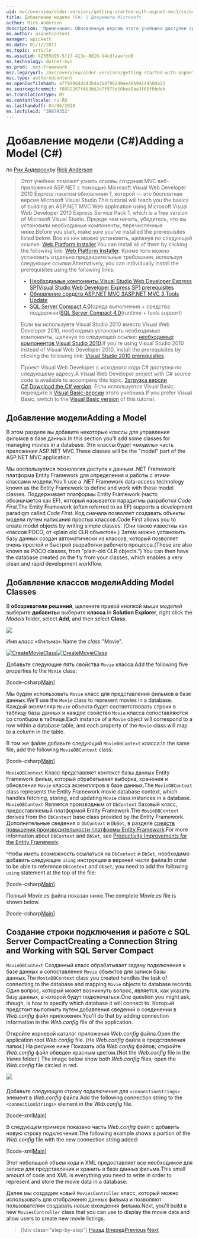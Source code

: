 ```yaml
---
uid: mvc/overview/older-versions/getting-started-with-aspnet-mvc3/cs/adding-a-model
title: Добавление модели (C#) | Документы Microsoft
author: Rick-Anderson
description: 'Примечание: Обновленную версию этого учебника доступен здесь, использующий ASP.NET MVC 5 и Visual Studio 2013. Это более безопасный, гораздо проще выполните и демонстрационных...'
ms.author: aspnetcontent
manager: wpickett
ms.date: 01/12/2011
ms.topic: article
ms.assetid: 42355b95-5f1f-413e-8d16-14cdfaaefcd8
ms.technology: dotnet-mvc
ms.prod: .net-framework
msc.legacyurl: /mvc/overview/older-versions/getting-started-with-aspnet-mvc3/cs/adding-a-model
msc.type: authoredcontent
ms.openlocfilehash: a7f9206ddd43b4a3b4f96240ee48b9414450da22
ms.sourcegitcommit: f8852267f463b62d7f975e56bea9aa3f68fbbdeb
ms.translationtype: MT
ms.contentlocale: ru-RU
ms.lasthandoff: 04/06/2018
ms.locfileid: "30879352"
---
```

<a name="adding-a-model-c"></a><span data-ttu-id="2ac74-104">Добавление модели (C#)</span><span class="sxs-lookup"><span data-stu-id="2ac74-104">Adding a Model (C#)</span></span>
====================
<span data-ttu-id="2ac74-105">по [Рик Андерсон](https://github.com/Rick-Anderson)</span><span class="sxs-lookup"><span data-stu-id="2ac74-105">by [Rick Anderson](https://github.com/Rick-Anderson)</span></span>

> <span data-ttu-id="2ac74-106">Этот учебник поможет узнать основы создания MVC веб-приложения ASP.NET с помощью Microsoft Visual Web Developer 2010 Express пакетом обновления 1, которой — это бесплатная версия Microsoft Visual Studio.</span><span class="sxs-lookup"><span data-stu-id="2ac74-106">This tutorial will teach you the basics of building an ASP.NET MVC Web application using Microsoft Visual Web Developer 2010 Express Service Pack 1, which is a free version of Microsoft Visual Studio.</span></span> <span data-ttu-id="2ac74-107">Прежде чем начать, убедитесь, что вы установили необходимые компоненты, перечисленные ниже.</span><span class="sxs-lookup"><span data-stu-id="2ac74-107">Before you start, make sure you've installed the prerequisites listed below.</span></span> <span data-ttu-id="2ac74-108">Все из них можно установить, щелкнув по следующей ссылке: [Web Platform Installer](https://www.microsoft.com/web/gallery/install.aspx?appid=VWD2010SP1Pack).</span><span class="sxs-lookup"><span data-stu-id="2ac74-108">You can install all of them by clicking the following link: [Web Platform Installer](https://www.microsoft.com/web/gallery/install.aspx?appid=VWD2010SP1Pack).</span></span> <span data-ttu-id="2ac74-109">Кроме того можно установить отдельно предварительные требования, используя следующие ссылки:</span><span class="sxs-lookup"><span data-stu-id="2ac74-109">Alternatively, you can individually install the prerequisites using the following links:</span></span>
> 
> - [<span data-ttu-id="2ac74-110">Необходимые компоненты Visual Studio Web Developer Express SP1</span><span class="sxs-lookup"><span data-stu-id="2ac74-110">Visual Studio Web Developer Express SP1 prerequisites</span></span>](https://www.microsoft.com/web/gallery/install.aspx?appid=VWD2010SP1Pack)
> - [<span data-ttu-id="2ac74-111">Обновление средств ASP.NET MVC 3</span><span class="sxs-lookup"><span data-stu-id="2ac74-111">ASP.NET MVC 3 Tools Update</span></span>](https://www.microsoft.com/web/gallery/install.aspx?appsxml=&amp;appid=MVC3)
> - <span data-ttu-id="2ac74-112">[SQL Server Compact 4.0](https://www.microsoft.com/web/gallery/install.aspx?appid=SQLCE;SQLCEVSTools_4_0)(среда выполнения + средства поддержки)</span><span class="sxs-lookup"><span data-stu-id="2ac74-112">[SQL Server Compact 4.0](https://www.microsoft.com/web/gallery/install.aspx?appid=SQLCE;SQLCEVSTools_4_0)(runtime + tools support)</span></span>
> 
> <span data-ttu-id="2ac74-113">Если вы используете Visual Studio 2010 вместо Visual Web Developer 2010, необходимо установить необходимые компоненты, щелкнув по следующей ссылке: [необходимых компонентов Visual Studio 2010](https://www.microsoft.com/web/gallery/install.aspx?appsxml=&amp;appid=VS2010SP1Pack).</span><span class="sxs-lookup"><span data-stu-id="2ac74-113">If you're using Visual Studio 2010 instead of Visual Web Developer 2010, install the prerequisites by clicking the following link: [Visual Studio 2010 prerequisites](https://www.microsoft.com/web/gallery/install.aspx?appsxml=&amp;appid=VS2010SP1Pack).</span></span>
> 
> <span data-ttu-id="2ac74-114">Проект Visual Web Developer с исходного кода C# доступна по следующему адресу.</span><span class="sxs-lookup"><span data-stu-id="2ac74-114">A Visual Web Developer project with C# source code is available to accompany this topic.</span></span> <span data-ttu-id="2ac74-115">[Загрузка версии C#](https://code.msdn.microsoft.com/Introduction-to-MVC-3-10d1b098).</span><span class="sxs-lookup"><span data-stu-id="2ac74-115">[Download the C# version](https://code.msdn.microsoft.com/Introduction-to-MVC-3-10d1b098).</span></span> <span data-ttu-id="2ac74-116">Если используется Visual Basic, перейдите в [Visual Basic-версии](../vb/adding-a-model.md) этого учебника.</span><span class="sxs-lookup"><span data-stu-id="2ac74-116">If you prefer Visual Basic, switch to the [Visual Basic version](../vb/adding-a-model.md) of this tutorial.</span></span>


## <a name="adding-a-model"></a><span data-ttu-id="2ac74-117">Добавление модели</span><span class="sxs-lookup"><span data-stu-id="2ac74-117">Adding a Model</span></span>

<span data-ttu-id="2ac74-118">В этом разделе вы добавите некоторые классы для управления фильмов в базе данных.</span><span class="sxs-lookup"><span data-stu-id="2ac74-118">In this section you'll add some classes for managing movies in a database.</span></span> <span data-ttu-id="2ac74-119">Эти классы будет «модель» часть приложения ASP.NET MVC.</span><span class="sxs-lookup"><span data-stu-id="2ac74-119">These classes will be the "model" part of the ASP.NET MVC application.</span></span>

<span data-ttu-id="2ac74-120">Мы воспользуемся технология доступа к данным .NET Framework платформа Entity Framework для определения и работы с этими классами модели.</span><span class="sxs-lookup"><span data-stu-id="2ac74-120">You'll use a .NET Framework data-access technology known as the Entity Framework to define and work with these model classes.</span></span> <span data-ttu-id="2ac74-121">Поддерживает платформы Entity Framework (часто обозначается как EF), который называется парадигмы разработки *Code First*.</span><span class="sxs-lookup"><span data-stu-id="2ac74-121">The Entity Framework (often referred to as EF) supports a development paradigm called *Code First*.</span></span> <span data-ttu-id="2ac74-122">Код сначала позволяет создавать объекты модели путем написания простых классов.</span><span class="sxs-lookup"><span data-stu-id="2ac74-122">Code First allows you to create model objects by writing simple classes.</span></span> <span data-ttu-id="2ac74-123">(Они также известны как классов POCO, от «plain old CLR объектов».) Затем можно установить базу данных создан автоматически из классов, который позволяет очень простой и быстрой разработки рабочего процесса.</span><span class="sxs-lookup"><span data-stu-id="2ac74-123">(These are also known as POCO classes, from "plain-old CLR objects.") You can then have the database created on the fly from your classes, which enables a very clean and rapid development workflow.</span></span>

## <a name="adding-model-classes"></a><span data-ttu-id="2ac74-124">Добавление классов модели</span><span class="sxs-lookup"><span data-stu-id="2ac74-124">Adding Model Classes</span></span>

<span data-ttu-id="2ac74-125">В **обозревателе решений**, щелкните правой кнопкой мыши *моделей* выберите **добавить**и выберите **класса**.</span><span class="sxs-lookup"><span data-stu-id="2ac74-125">In **Solution Explorer**, right click the *Models* folder, select **Add**, and then select **Class**.</span></span>

![](adding-a-model/_static/image1.png)

<span data-ttu-id="2ac74-126">Имя *класс* «Фильма».</span><span class="sxs-lookup"><span data-stu-id="2ac74-126">Name the *class* "Movie".</span></span>

<span data-ttu-id="2ac74-127">[![CreateMovieClass](adding-a-model/_static/image3.png)](adding-a-model/_static/image2.png)</span><span class="sxs-lookup"><span data-stu-id="2ac74-127">[![CreateMovieClass](adding-a-model/_static/image3.png)](adding-a-model/_static/image2.png)</span></span>

<span data-ttu-id="2ac74-128">Добавьте следующие пять свойства `Movie` класса:</span><span class="sxs-lookup"><span data-stu-id="2ac74-128">Add the following five properties to the `Movie` class:</span></span>

[!code-csharp[Main](adding-a-model/samples/sample1.cs)]

<span data-ttu-id="2ac74-129">Мы будем использовать `Movie` класс для представления фильмов в базе данных.</span><span class="sxs-lookup"><span data-stu-id="2ac74-129">We'll use the `Movie` class to represent movies in a database.</span></span> <span data-ttu-id="2ac74-130">Каждый экземпляр `Movie` объекта будет соответствовать строки в таблицу базы данных и каждое свойство `Movie` класса сопоставляются со столбцом в таблице.</span><span class="sxs-lookup"><span data-stu-id="2ac74-130">Each instance of a `Movie` object will correspond to a row within a database table, and each property of the `Movie` class will map to a column in the table.</span></span>

<span data-ttu-id="2ac74-131">В том же файле добавьте следующий `MovieDBContext` класса:</span><span class="sxs-lookup"><span data-stu-id="2ac74-131">In the same file, add the following `MovieDBContext` class:</span></span>

[!code-csharp[Main](adding-a-model/samples/sample2.cs)]

<span data-ttu-id="2ac74-132">`MovieDBContext` Класс представляет контекст базы данных Entity Framework фильм, который обрабатывает выборка, хранения и обновления `Movie` класса экземпляров в базе данных.</span><span class="sxs-lookup"><span data-stu-id="2ac74-132">The `MovieDBContext` class represents the Entity Framework movie database context, which handles fetching, storing, and updating `Movie` class instances in a database.</span></span> <span data-ttu-id="2ac74-133">`MovieDBContext` Является производным от `DbContext` базовый класс, предоставляемый платформой Entity Framework.</span><span class="sxs-lookup"><span data-stu-id="2ac74-133">The `MovieDBContext` derives from the `DbContext` base class provided by the Entity Framework.</span></span> <span data-ttu-id="2ac74-134">Дополнительные сведения о `DbContext` и `DbSet`, в разделе [средств повышения производительности платформы Entity Framework](https://blogs.msdn.com/b/efdesign/archive/2010/06/21/productivity-improvements-for-the-entity-framework.aspx?wa=wsignin1.0).</span><span class="sxs-lookup"><span data-stu-id="2ac74-134">For more information about `DbContext` and `DbSet`, see [Productivity Improvements for the Entity Framework](https://blogs.msdn.com/b/efdesign/archive/2010/06/21/productivity-improvements-for-the-entity-framework.aspx?wa=wsignin1.0).</span></span>

<span data-ttu-id="2ac74-135">Чтобы иметь возможность ссылаться на `DbContext` и `DbSet`, необходимо добавить следующие `using` инструкции в верхней части файла:</span><span class="sxs-lookup"><span data-stu-id="2ac74-135">In order to be able to reference `DbContext` and `DbSet`, you need to add the following `using` statement at the top of the file:</span></span>

[!code-csharp[Main](adding-a-model/samples/sample3.cs)]

<span data-ttu-id="2ac74-136">Полный *Movie.cs* файла показан ниже.</span><span class="sxs-lookup"><span data-stu-id="2ac74-136">The complete *Movie.cs* file is shown below.</span></span>

[!code-csharp[Main](adding-a-model/samples/sample4.cs)]

## <a name="creating-a-connection-string-and-working-with-sql-server-compact"></a><span data-ttu-id="2ac74-137">Создание строки подключения и работе с SQL Server Compact</span><span class="sxs-lookup"><span data-stu-id="2ac74-137">Creating a Connection String and Working with SQL Server Compact</span></span>

<span data-ttu-id="2ac74-138">`MovieDBContext` Созданный класс обрабатывает задачу подключения к базе данных и сопоставления `Movie` объектов для записи базы данных.</span><span class="sxs-lookup"><span data-stu-id="2ac74-138">The `MovieDBContext` class you created handles the task of connecting to the database and mapping `Movie` objects to database records.</span></span> <span data-ttu-id="2ac74-139">Один вопрос, который может возникнуть вопрос, является, как указать базу данных, в которой будут подключаться.</span><span class="sxs-lookup"><span data-stu-id="2ac74-139">One question you might ask, though, is how to specify which database it will connect to.</span></span> <span data-ttu-id="2ac74-140">Который предстоит выполнить путем добавления сведений о соединении в *Web.config* файл приложения.</span><span class="sxs-lookup"><span data-stu-id="2ac74-140">You'll do that by adding connection information in the *Web.config* file of the application.</span></span>

<span data-ttu-id="2ac74-141">Откройте корневой каталог приложения *Web.config* файла.</span><span class="sxs-lookup"><span data-stu-id="2ac74-141">Open the application root *Web.config* file.</span></span> <span data-ttu-id="2ac74-142">(Не *Web.config* файла в *представления* папки.) На рисунке ниже Показать оба *Web.config* файлов; откройте *Web.config* файл обведен красным цветом.</span><span class="sxs-lookup"><span data-stu-id="2ac74-142">(Not the *Web.config* file in the *Views* folder.) The image below show both *Web.config* files; open the *Web.config* file circled in red.</span></span>

![](adding-a-model/_static/image4.png)

### 

<span data-ttu-id="2ac74-143">Добавьте следующую строку подключения для `<connectionStrings>` элемент в *Web.config* файла.</span><span class="sxs-lookup"><span data-stu-id="2ac74-143">Add the following connection string to the `<connectionStrings>` element in the *Web.config* file.</span></span>

[!code-xml[Main](adding-a-model/samples/sample5.xml)]

<span data-ttu-id="2ac74-144">В следующем примере показано часть *Web.config* файл с добавить новую строку подключения:</span><span class="sxs-lookup"><span data-stu-id="2ac74-144">The following example shows a portion of the *Web.config* file with the new connection string added:</span></span>

[!code-xml[Main](adding-a-model/samples/sample6.xml)]

<span data-ttu-id="2ac74-145">Этот небольшой объем кода и XML предоставляет все необходимое для записи для представления и хранить в базе данных фильма.</span><span class="sxs-lookup"><span data-stu-id="2ac74-145">This small amount of code and XML is everything you need to write in order to represent and store the movie data in a database.</span></span>

<span data-ttu-id="2ac74-146">Далее мы создадим новый `MoviesController` класс, который можно использовать для отображения данных фильма и позволяют пользователям создавать новые вхождения фильма.</span><span class="sxs-lookup"><span data-stu-id="2ac74-146">Next, you'll build a new `MoviesController` class that you can use to display the movie data and allow users to create new movie listings.</span></span>

> [!div class="step-by-step"]
> <span data-ttu-id="2ac74-147">[Назад](adding-a-view.md)
> [Вперед](accessing-your-models-data-from-a-controller.md)</span><span class="sxs-lookup"><span data-stu-id="2ac74-147">[Previous](adding-a-view.md)
[Next](accessing-your-models-data-from-a-controller.md)</span></span>
